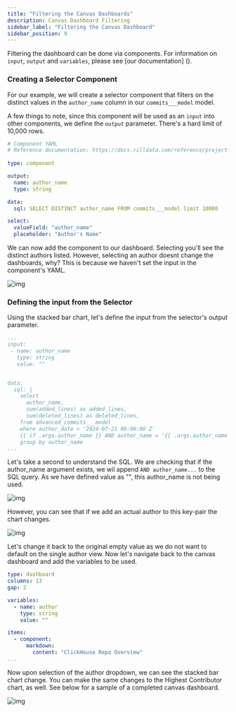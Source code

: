 ```yaml
---
title: "Filtering the Canvas Dashboards"
description: Canvas Dashboard Filtering
sidebar_label: "Filtering the Canvas Dashboard"
sidebar_position: 9
---
```


Filtering the dashboard can be done via components. For information on `input`, `output` and `variables`, please see [our documentation] ().


### Creating a Selector Component
For our example, we will create a selector component that filters on the distinct values in the `author_name` column in our `commits___model` model.

A few things to note, since this component will be used as an `input` into other components, we define the `output` parameter. There's a hard limit of 10,000 rows. 

```yaml
# Component YAML
# Reference documentation: https://docs.rilldata.com/reference/project-files/charts
    
type: component

output:
  name: author_name
  type: string

data:
  sql: SELECT DISTINCT author_name FROM commits___model limit 10000 

select:
  valueField: "author_name"
  placeholder: "Author's Name"
  ```

We can now add the component to our dashboard. Selecting you'll see the distinct authors listed. However, selecting an author doesnt change the dashboards, why? This is because we haven't set the input in the component's YAML. 

![img](/img/tutorials/301/selector.png)


### Defining the input from the Selector
Using the stacked bar chart, let's define the input from the selector's output parameter. 


```yaml
...
input:
 - name: author_name
   type: string
   value: ""


data:
  sql: |   
    select     
      author_name,
      sum(added_lines) as added_lines,
      sum(deleted_lines) as deleted_lines,
    from advanced_commits___model
    where author_date > '2024-07-21 00:00:00 Z'
    {{ if .args.author_name }} AND author_name = '{{ .args.author_name }}' {{ end }}
    group by author_name
...
```

Let's take a second to understand the SQL. We are checking that if the author_name argument exists, we wil append `AND author_name...` to the SQL query. As we have defined value as "", this author_name is not being used. 

![img](/img/tutorials/301/component-filter-on.png)

However, you can see that if we add an actual author to this key-pair the chart changes.

![img](/img/tutorials/301/component-filter-off.png)

Let's change it back to the original empty value as we do not want to default on the single author view. Now let's navigate back to the canvas dashboard and add the variables to be used.

```yaml
type: dashboard
columns: 13
gap: 2

variables:
  - name: author
    type: string
    value: ""

items:
  - component:
      markdown:
        content: "ClickHouse Repo Overview"
...
```

Now upon selection of the author dropdown, we can see the stacked bar chart change. You can make the same changes to the Highest Contributor chart, as well. See below for a sample of a completed canvas dashboard.

![img](/img/tutorials/301/canvas-dashboard-filters.png)
